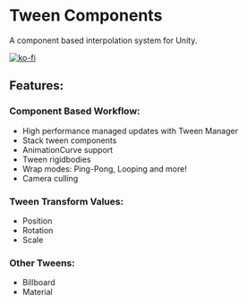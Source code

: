 # Tween Components

A component based interpolation system for Unity.

[![ko-fi](https://ko-fi.com/img/githubbutton_sm.svg)](https://ko-fi.com/S6S8EKDY5)

## Features:

### Component Based Workflow:
* High performance managed updates with Tween Manager
* Stack tween components
* AnimationCurve support
* Tween rigidbodies
* Wrap modes: Ping-Pong, Looping and more!
* Camera culling

### Tween Transform Values:
* Position
* Rotation
* Scale

### Other Tweens:
* Billboard
* Material
